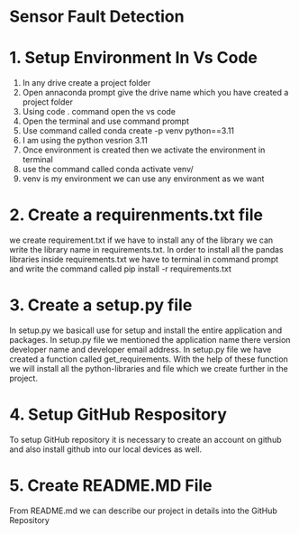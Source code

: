 # Sensor Fault Detection
# 1. Setup Environment In Vs Code
1. In any drive create a project folder
2. Open annaconda prompt give the drive name which you have created a project folder
3. Using code . command open the vs code 
4. Open the terminal and use command prompt
5. Use command called conda create -p venv python==3.11
6. I am using the python vesrion 3.11
7. Once environment is created then we activate the environment in terminal
8. use the command called conda activate venv/
9. venv is my environment we can use any environment as we want

# 2. Create a requirenments.txt file
we create requirement.txt if we have to install any of the library we can write the library name in requirements.txt. In order to install all the pandas libraries inside requirements.txt we have to terminal in command prompt and write the command called pip install -r requirements.txt

# 3. Create a setup.py file
In setup.py we basicall use for setup and install the entire application and packages. In setup.py file we mentioned the application name there version developer name and developer email address. In setup.py file we have created a function called get_requirements. With the help of these function we will install all the python-libraries and file which we create further in the project.

# 4. Setup GitHub Respository
To setup GitHub repository it is necessary to create an account on github and also install github into our local devices as well.

# 5. Create README.MD File
From README.md we can describe our project in details into the GitHub Repository


